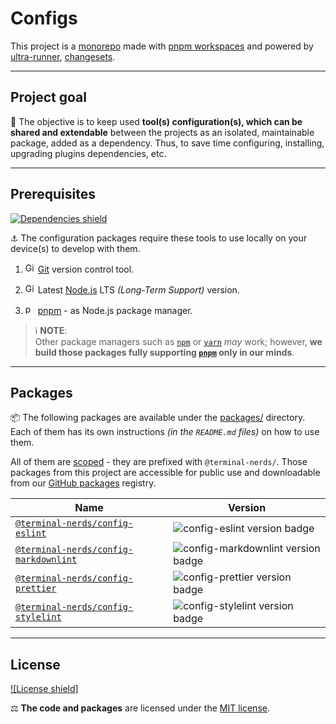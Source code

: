 # Configs

This project is a [monorepo] made with [pnpm workspaces] and powered by
[ultra-runner], [changesets].

[monorepo]: https://en.wikipedia.org/wiki/Monorepo
[pnpm workspaces]: https://pnpm.io/workspaces
[ultra-runner]: https://github.com/folke/ultra-runner
[changesets]: https://github.com/changesets/changesets

---

## Project goal

🎯 The objective is to keep used **tool(s) configuration(s), which can be shared
and extendable** between the projects as an isolated, maintainable package,
added as a dependency. Thus, to save time configuring, installing, upgrading
plugins dependencies, etc.

---

## Prerequisites

[![Dependencies shield]][dependencies url]

⚓ The configuration packages require these tools to use locally on your
device(s) to develop with them.

1. <img
      alt="Git logo icon"
      width="16"
      src="https://api.iconify.design/logos/git-icon.svg"
   />
   [Git] version control tool.

1. <img
      alt="Git logo icon"
      width="16"
      src="https://api.iconify.design/logos/nodejs-icon.svg"
   />
   Latest [Node.js] LTS _(Long-Term Support)_ version.

1. <img
      alt="pnpm logo icon"
      width="16"
      src="https://api.iconify.design/vscode-icons/file-type-light-pnpm.svg"
   />
   [pnpm] - as Node.js package manager.

> ℹ️ **NOTE**:\
> Other package managers such as [`npm`][npm] or [`yarn`][yarn] _may_ work;
> however, **we build those packages fully supporting [`pnpm`][pnpm] only in
> our minds**.

[dependencies shield]: https://img.shields.io/librariesio/github/terminal-nerds/configs?style=for-the-badge
[dependencies url]: https://libraries.io/github/terminal-nerds/configs "Dependencies status"
[git]: https://git-scm.com/
[node.js]: https://nodejs.org/en/
[pnpm]: https://pnpm.io/
[npm]: https://www.npmjs.com/
[yarn]: https://yarnpkg.com/

---

## Packages

📦 The following packages are available under the [packages/](./packages)
directory. Each of them has its own instructions _(in the `README.md` files)_
on how to use them.

All of them are [scoped] - they are prefixed with `@terminal-nerds/`.
Those packages from this project are accessible for public use and downloadable
from our [GitHub packages] registry.

[scoped]: https://docs.npmjs.com/cli/v6/using-npm/scope
[github packages]: https://github.com/orgs/terminal-nerds/packages?repo_name=configs

| Name                                                         | Version                              |
| ------------------------------------------------------------ | ------------------------------------ |
| [`@terminal-nerds/config-eslint`](config-eslint)             | ![config-eslint version badge]       |
| [`@terminal-nerds/config-markdownlint`](config-markdownlint) | ![config-markdownlint version badge] |
| [`@terminal-nerds/config-prettier`](config-prettier)         | ![config-prettier version badge]     |
| [`@terminal-nerds/config-stylelint`](config-stylelint)       | ![config-stylelint version badge]    |

[config-eslint]: ./packages/eslint/README.md
[config-eslint version badge]: https://img.shields.io/github/package-json/v/terminal-nerds/configs?filename=packages%2Feslint%2Fpackage.json&style=flat-square
[config-markdownlint]: ./packages/markdownlint/README.md
[config-markdownlint version badge]: https://img.shields.io/github/package-json/v/terminal-nerds/configs?filename=packages%2Fmarkdownlint%2Fpackage.json&style=flat-square
[config-prettier]: ./packages/prettier/README.md
[config-prettier version badge]: https://img.shields.io/github/package-json/v/terminal-nerds/configs?filename=packages%2Fprettier%2Fpackage.json&style=flat-square
[config-stylelint]: ./packages/stylelint/README.md
[config-stylelint version badge]: https://img.shields.io/github/package-json/v/terminal-nerds/configs?filename=packages%2Fstylelint%2Fpackage.json&style=flat-square

---

## License

[![License shield]](./LICENSE.md "Project's license")

⚖️ **The code and packages** are licensed under the [MIT license](./LICENSE.md).
